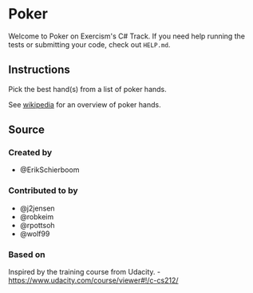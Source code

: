 # Poker

Welcome to Poker on Exercism's C# Track.
If you need help running the tests or submitting your code, check out `HELP.md`.

## Instructions

Pick the best hand(s) from a list of poker hands.

See [wikipedia](https://en.wikipedia.org/wiki/List_of_poker_hands) for an
overview of poker hands.

## Source

### Created by

- @ErikSchierboom

### Contributed to by

- @j2jensen
- @robkeim
- @rpottsoh
- @wolf99

### Based on

Inspired by the training course from Udacity. - https://www.udacity.com/course/viewer#!/c-cs212/